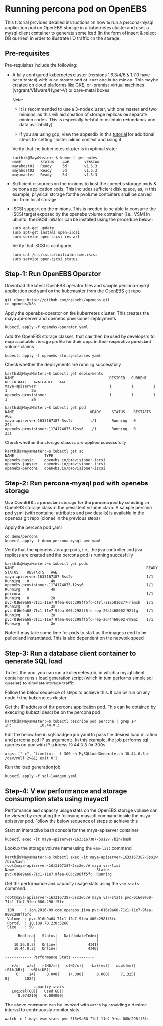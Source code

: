 # Running percona pod on OpenEBS

This tutorial provides detailed instructions on how to run a percona-mysql application pod on OpenEBS storage in a kubernetes cluster and uses a mysql-client container to generate some load (in the form of insert & select DB queries) in order to illustrate I/O traffic on the storage. 

## Pre-requisites

Pre-requisites include the following: 

- A fully configured kubernetes cluster (versions 1.6.3/4/6 & 1.7.0 have been tested) with kube master and at least one kube minion. This maybe created on cloud platforms like GKE, on-premise virtual machines (vagrant/VMware/Hyper-V) or bare-metal boxes

  Note: 

  - It is recommended to use a 3-node cluster, with one master and two minions, as this will aid creation of storage replicas on separate  minion nodes. This is especially helpful to maintain redundancy and data availability) 

  - If you are using gcp, view the appendix in this [tutorial](https://github.com/openebs/openebs/blob/master/k8s/hyperconverged/tutorial-configure-openebs-gke.md)   for additional steps for setting cluster admin context and using it 
  
  Verify that the kubernetes cluster is in optimal state: 
  
  ```
  karthik@MayaMaster:~$ kubectl get nodes
  NAME         STATUS    AGE       VERSION
  mayahost01   Ready     5d        v1.6.3
  mayahost02   Ready     5d        v1.6.3
  mayamaster   Ready     5d        v1.6.3

  ```
  
- Sufficient resources on the minions to host the openebs storage pods & percona application pods. This includes sufficient disk space, as, in this example, physical storage for the pvolume containers shall be carved out from local storage

- iSCSI support on the minions. This is needed to be able to consume the iSCSI target exposed by the openebs volume container (i.e., VSM)
  In ubuntu, the iSCSI initiator can be installed using the procedure below : 
  
  ```
  sudo apt-get update
  sudo apt-get install open-iscsi
  sudo service open-iscsi restart
  ```
  Verify that iSCSI is configured: 
  
  ```
  sudo cat /etc/iscsi/initiatorname.iscsi
  sudo service open-iscsi status
  ```

## Step-1: Run OpenEBS Operator

Download the latest OpenEBS operator files and sample percona-mysql application pod yaml on the kubemaster from the OpenEBS git repo 

```
git clone https://github.com/openebs/openebs.git
cd openebs/k8s
```

Apply the openebs-operator on the kubernetes cluster. This creates the maya api-server and openebs provisioner deployments

```
kubectl apply -f openebs-operator.yaml
```

Add the OpenEBS storage classes, that can then be used by developers to map a suitable storage profile for their apps in their respective persistent volume claims 

```
kubectl apply -f openebs-storageclasses.yaml
```

Check whether the deployments are running successfully

```
karthik@MayaMaster:~$ kubectl get deployments
NAME                                            DESIRED   CURRENT   UP-TO-DATE   AVAILABLE   AGE
maya-apiserver                                  1         1         1            1           2m
openebs-provisioner                             1         1         1            1           2m

``` 
```
karthik@MayaMaster:~$ kubectl get pod
NAME                                   READY     STATUS    RESTARTS   AGE
maya-apiserver-1633167387-5ss2w        1/1       Running   0          24s
openebs-provisioner-1174174075-f2ss6   1/1       Running   0          23s

```
Check whether the storage classes are applied successfully

```
karthik@MayaMaster:~$ kubectl get sc
NAME              TYPE
openebs-basic     openebs.io/provisioner-iscsi
openebs-jupyter   openebs.io/provisioner-iscsi
openebs-percona   openebs.io/provisioner-iscsi
```

## Step-2: Run percona-mysql pod with openebs storage

Use OpenEBS as persistent storage for the percona pod by selecting an OpenEBS storage class in the persistent volume claim. A sample percona pod yaml (with container attributes and pvc details) is available in the openebs git repo (cloned in the previous steps)

Apply the percona pod yaml 

```
cd demo/percona
kubectl apply -f demo-percona-mysql-pvc.yaml
```
Verify that the openebs storage pods, i.e., the jiva controller and jiva replicas are created and the percona pod is running succesfully

```
karthik@MayaMaster:~$ kubectl get pods
NAME                                                             READY     STATUS    RESTARTS   AGE
maya-apiserver-1633167387-5ss2w                                  1/1       Running   0          4m
openebs-provisioner-1174174075-f2ss6                             1/1       Running   0          4m
percona                                                          1/1       Running   0          2m
pvc-016e9a68-71c1-11e7-9fea-000c298ff5fc-ctrl-2825810277-rjmxh   1/1       Running   0          2m
pvc-016e9a68-71c1-11e7-9fea-000c298ff5fc-rep-2644468602-92lfg    1/1       Running   0          2m
pvc-016e9a68-71c1-11e7-9fea-000c298ff5fc-rep-2644468602-rm8mz    1/1       Running   0          2m
```

Note: It may take some time for pods to start as the images need to be pulled and instantiated. This is also dependent on the network speed

## Step-3: Run a database client container to generate SQL load 

To test the pod, you can run a kubernetes job, in which a mysql client container runs a load generation script (which in turn performs simple sql queries) to simulate storage traffic. 

Follow the below sequence of steps to achieve this. It can be run on any node _in_ the kubernetes cluster. 

Get the IP address of the percona application pod. This can be obtained by executing kubectl describe on the percona pod

```
karthik@MayaMaster:~$ kubectl describe pod percona | grep IP
IP:             10.44.0.3
``` 

Edit the below line in sql-loadgen job yaml to pass the desired load duration and percona pod IP as arguments.
In this example, the job performs sql queries on pod with IP address 10.44.0.3 for 300s

```
args: ["-c", "timelimit -t 300 sh MySQLLoadGenerate.sh 10.44.0.3 > /dev/null 2>&1; exit 0"]
```

Run the load generation job

```
kubectl apply -f sql-loadgen.yaml 
```

## Step-4: View performance and storage consumption stats using mayactl 

Performance and capacity usage stats on the OpenEBS storage volume can be viewed by executing the following mayactl command inside the maya-apiserver pod. Follow the below sequence of steps to achieve this

Start an interactive bash console for the maya-apiserver container  

```
kubectl exec -it maya-apiserver-1633167387-5ss2w /bin/bash
```

Lookup the storage volume name using the ```vsm-list``` command

```
karthik@MayaMaster:~$ kubectl exec -it maya-apiserver-1633167387-5ss2w /bin/bash
root@maya-apiserver-1633167387-5ss2w:/# maya vsm-list
Name                                      Status
pvc-016e9a68-71c1-11e7-9fea-000c298ff5fc  Running
```

Get the performance and capacity usage stats using the ```vsm-stats``` command.  

```
root@maya-apiserver-1633167387-5ss2w:/# maya vsm-stats pvc-016e9a68-71c1-11e7-9fea-000c298ff5fc
------------------------------------
 IQN     : iqn.2016-09.com.openebs.jiva:pvc-016e9a68-71c1-11e7-9fea-000c298ff5fc
 Volume  : pvc-016e9a68-71c1-11e7-9fea-000c298ff5fc
 Portal  : 10.109.70.220:3260
 Size    : 5G

      Replica|   Status|   DataUpdateIndex|
             |         |                  |
    10.36.0.3|   Online|              4341|
    10.44.0.2|   Online|              4340|

------------ Performance Stats ----------

   r/s|   w/s|   r(MB/s)|   w(MB/s)|   rLat(ms)|   wLat(ms)|   rBlk(KB)|   wBlk(KB)|
     0|    14|     0.000|    14.000|      0.000|     71.325|          0|       1024|

------------ Capacity Stats -------------
   Logical(GB)|   Used(GB)| 
      0.074219|   0.000000|

```
The above command can be invoked with ```watch``` by providing a desired interval to continuously monitor stats

```
watch -n 1 maya vsm-stats pvc-016e9a68-71c1-11e7-9fea-000c298ff5fc
```


